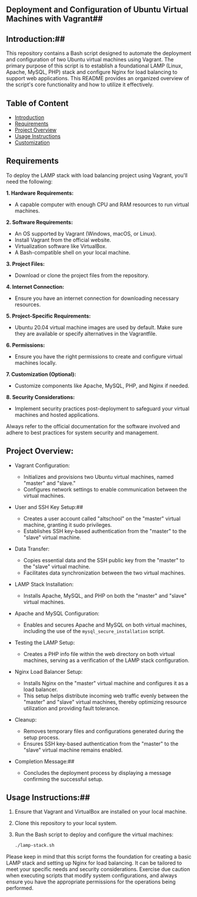 ## Deployment and Configuration of Ubuntu Virtual Machines with Vagrant## 

## Introduction:## 

This repository contains a Bash script designed to automate the deployment and configuration of two Ubuntu virtual machines using Vagrant. The primary purpose of this script is to establish a foundational LAMP (Linux, Apache, MySQL, PHP) stack and configure Nginx for load balancing to support web applications. This README provides an organized overview of the script's core functionality and how to utilize it effectively.

## Table of Content
- [Introduction](#introduction)
- [Requirements](#requirements)
- [Project Overview](#project-overview)
- [Usage Instructions](#usage-instructions)
- [Customization](#customisation)

## Requirements
To deploy the LAMP stack with load balancing project using Vagrant, you'll need the following:

**1. Hardware Requirements:**
   - A capable computer with enough CPU and RAM resources to run virtual machines.

**2. Software Requirements:**
   - An OS supported by Vagrant (Windows, macOS, or Linux).
   - Install Vagrant from the official website.
   - Virtualization software like VirtualBox.
   - A Bash-compatible shell on your local machine.

**3. Project Files:**
   - Download or clone the project files from the repository.

**4. Internet Connection:**
   - Ensure you have an internet connection for downloading necessary resources.

**5. Project-Specific Requirements:**
   - Ubuntu 20.04 virtual machine images are used by default. Make sure they are available or specify alternatives in the Vagrantfile.

**6. Permissions:**
   - Ensure you have the right permissions to create and configure virtual machines locally.

**7. Customization (Optional):**
   - Customize components like Apache, MySQL, PHP, and Nginx if needed.

**8. Security Considerations:**
   - Implement security practices post-deployment to safeguard your virtual machines and hosted applications.

Always refer to the official documentation for the software involved and adhere to best practices for system security and management.
## Project Overview:

- Vagrant Configuration:
   - Initializes and provisions two Ubuntu virtual machines, named "master" and "slave."
   - Configures network settings to enable communication between the virtual machines.

- User and SSH Key Setup:## 
   - Creates a user account called "altschool" on the "master" virtual machine, granting it sudo privileges.
   - Establishes SSH key-based authentication from the "master" to the "slave" virtual machine.

- Data Transfer:
   - Copies essential data and the SSH public key from the "master" to the "slave" virtual machine.
   - Facilitates data synchronization between the two virtual machines.

- LAMP Stack Installation:
   - Installs Apache, MySQL, and PHP on both the "master" and "slave" virtual machines.

- Apache and MySQL Configuration:
   - Enables and secures Apache and MySQL on both virtual machines, including the use of the `mysql_secure_installation` script.

- Testing the LAMP Setup: 
   - Creates a PHP info file within the web directory on both virtual machines, serving as a verification of the LAMP stack configuration.

- Nginx Load Balancer Setup: 
   - Installs Nginx on the "master" virtual machine and configures it as a load balancer.
   - This setup helps distribute incoming web traffic evenly between the "master" and "slave" virtual machines, thereby optimizing resource utilization and providing fault tolerance.

- Cleanup:
   - Removes temporary files and configurations generated during the setup process.
   - Ensures SSH key-based authentication from the "master" to the "slave" virtual machine remains enabled.

- Completion Message:## 
   - Concludes the deployment process by displaying a message confirming the successful setup.

## Usage Instructions:## 

1. Ensure that Vagrant and VirtualBox are installed on your local machine.
2. Clone this repository to your local system.
3. Run the Bash script to deploy and configure the virtual machines:

   ```bash
   ./lamp-stack.sh
   ```

Please keep in mind that this script forms the foundation for creating a basic LAMP stack and setting up Nginx for load balancing. It can be tailored to meet your specific needs and security considerations. Exercise due caution when executing scripts that modify system configurations, and always ensure you have the appropriate permissions for the operations being performed.